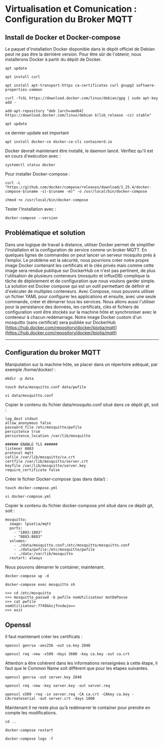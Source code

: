 # Virtualisation et Comunication : Configuration du Broker MQTT

## Install de Docker et Docker-compose

Le paquet d'installation Docker disponible dans le dépôt officiel de Debian peut ne pas être la dernière version. Pour être sûr de l'obtenir, nous installerons Docker à partir du dépôt de Docker. 

``` shell
apt update

apt install curl

apt install apt-transport-https ca-certificates curl gnupg2 software-properties-common

curl -fsSL https://download.docker.com/linux/debian/gpg | sudo apt-key add -

add-apt-repository "deb [arch=amd64] https://download.docker.com/linux/debian $(lsb_release -cs) stable"

apt update
```
ce dernier update est important

``` shell
apt install docker-ce docker-ce-cli containerd.io
```
Docker devrait maintenant être installé, le daemon lancé. Vérifiez qu'il est en cours d'exécution avec :
``` shell
systemctl status docker
```
Pour installer Docker-compose :
``` shell
curl -L "https://github.com/docker/compose/releases/download/1.25.4/docker-compose-$(uname -s)-$(uname -m)" -o /usr/local/bin/docker-compose

chmod +x /usr/local/bin/docker-compose
```
Tester l'installation avec :
``` shell
docker-compose --version
```

## Problématique et solution

Dans une logique de travail à distance, utiliser Docker permet de simplifier l'installation et la configuration de service comme un broker MQTT. En quelques lignes de commandes on peut lancer un serveur mosquito prés à l'emploi. Le problème est la sécurité, nous pourrions créer notre propre image Docker contenant les certificats et le clés privés mais comme cette image sera rendue publique sur DockerHub ce n'est pas pertinent, de plus l'utilisation de plusieurs conteneurs (mosquito et influxDB) complique la tâche de déploiement et de configuration que nous voulons garder simple.
La solution est Docker compose qui est un outil permettant de définir et d'exécuter de multiples conteneurs. Avec Compose, nous pouvons utiliser un fichier YAML pour configurer les applications et ensuite, avec une seule commande, créer et démarrer tous les services. Nous allons aussi l'utiliser pour la persistance des données, les certificats, clés et fichiers de configuration vont être stockés sur la machine hôte et synchroniser avec le conteneur à chacun redémarrage.
Notre image Docker custom d'un mosquitto (sans certificat) sera publiée sur DockerHub 
[https://hub.docker.com/repository/docker/lpiotia/mqtt](https://hub.docker.com/repository/docker/lpiotia/mqtt)
___

## Configuration du broker MQTT

Manipulation sur la machine hôte, se placer dans un répertoire adéquat, par exemple /home/docker/ :
``` shell
mkdir -p data

touch data/mosquitto.conf data/pwfile

vi data/mosquitto.conf
```
Copier le contenu du fichier data/mosquito.conf situé dans ce dépôt git, soit :

``` shell
log_dest stdout
allow_anonymous false
password_file /etc/mosquitto/pwfile
persistence true
persistence_location /var/lib/mosquitto

###### ENABLE TLS ######
listener 8883
protocol mqtt
cafile /var/lib/mosquitto/ca.crt
certfile /var/lib/mosquitto/server.crt
keyfile /var/lib/mosquitto/server.key
require_certificate false
```
Créer le fichier Docker-compose (pas dans data/) :
``` shell
touch docker-compose.yml

vi docker-compose.yml
```
Copier le contenu du fichier docker-compose.yml situé dans ce dépôt git, soit :

``` shell
mosquitto:
  image: lpiotia/mqtt
  ports:
    - "1883:1883"
    - "8883:8883"
  volumes:
    - ./data/mosquitto.conf:/etc/mosquitto/mosquitto.conf
    - ./data/pwfile:/etc/mosquitto/pwfile
    - ./data:/var/lib/mosquitto
  restart: always
```
Nous pouvons démarrer le container, maintenant.
``` shell
docker-compose up -d

docker-compose exec mosquitto sh

>>> cd /etc/mosquitto
>>> mosquitto_passwd -b pwfile nomUtilisateur motDePasse
>>> cat pwfile
nomUtilisateur:7749&ksjfnvdwjo==
>>> exit
```

## Openssl

Il faut maintenant créer les certificats :
``` shell
openssl genrsa -aes256 -out ca.key 2048

openssl req -new -x509 -days 3600 -key ca.key -out ca.crt 
```
Attention a être cohérent dans les informations renseignées à cette étape, il faut que le Common Name soit différent que pour les etapes suivantes.
``` shell
openssl genrsa -out server.key 2048

openssl req -new -key server.key -out server.req

openssl x509 -req -in server.req -CA ca.crt -CAkey ca.key -CAcreateserial -out server.crt -days 1800 
```
Maintenant il ne reste plus qu’à redémarrer le container pour prendre en compte les modifications.
``` shell
cd ..

docker-compose restart

docker-compose logs -f
```